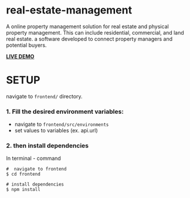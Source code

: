 # real-estate-management

A online property management solution for real estate and
physical property management. This can include residential,
commercial, and land real estate. a software developed to
connect property managers and potential buyers.

**[LIVE DEMO](https://real-estate-management.netlify.app/)**

# **SETUP**

navigate to `frontend/` directory.

### **1. Fill the desired environment variables:**

- navigate to `frontend/src/environments`
- set values to variables (ex. api.url)

### **2. then install dependencies**

In terminal - command

```
#  navigate to frontend
$ cd frontend

# install dependencies
$ npm install

```
